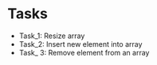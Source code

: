 # Tasks
- Task_1: Resize array
- Task_2: Insert new element into array
- Task_ 3: Remove element from an array
